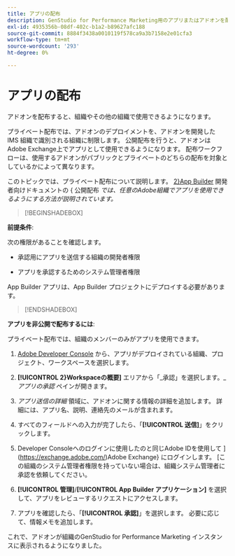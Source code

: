 ```yaml
---
title: アプリの配布
description: GenStudio for Performance Marketing用のアプリまたはアドオンを配布します。
exl-id: 4935356b-08df-402c-b1a2-b89627afc188
source-git-commit: 8884f3438a0010119f578ca9a3b7158e2e01cfa3
workflow-type: tm+mt
source-wordcount: '293'
ht-degree: 0%

---
```


# アプリの配布

アドオンを配布すると、組織やその他の組織で使用できるようになります。

プライベート配布では、アドオンのデプロイメントを、アドオンを開発した IMS 組織で識別される組織に制限します。 公開配布を行うと、アドオンはAdobe Exchange上でアプリとして使用できるようになります。 配布ワークフローは、使用するアドオンがパブリックとプライベートのどちらの配布を対象としているかによって異なります。

このトピックでは、プライベート配布について説明します。 [2}App Builder](https://developer.adobe.com/app-builder/docs/guides/distribution/public/) 開発者向けドキュメントの { 公開配布 _では、任意のAdobe組織でアプリを使用できるようにする方法が説明されています。_

>[!BEGINSHADEBOX]

**前提条件**:

次の権限があることを確認します。

* 承認用にアプリを送信する組織の開発者権限

* アプリを承認するためのシステム管理者権限

App Builder アプリは、App Builder プロジェクトにデプロイする必要があります。

>[!ENDSHADEBOX]

**アプリを非公開で配布するには**:

プライベート配布では、組織のメンバーのみがアプリを使用できます。

1. [Adobe Developer Console](https://developer.adobe.com/console/) から、アプリがデプロイされている組織、プロジェクト、ワークスペースを選択します。

1. **[!UICONTROL 2}Workspaceの概要]** エリアから「_承認」を選択します。__アプリの承認_ ペインが開きます。

1. _アプリ送信の詳細_ 領域に、アドオンに関する情報の詳細を追加します。 詳細には、アプリ名、説明、連絡先のメールが含まれます。

1. すべてのフィールドへの入力が完了したら、「**[!UICONTROL 送信]**」をクリックします。

1. Developer Consoleへのログインに使用したのと同じAdobe IDを使用して ](https://exchange.adobe.com/)Adobe Exchange} にログインします。 [この組織のシステム管理者権限を持っていない場合は、組織システム管理者に承認を依頼してください。

1. **[!UICONTROL 管理]**/**[!UICONTROL App Builder アプリケーション]** を選択して、アプリをレビューするリクエストにアクセスします。

1. アプリを確認したら、「**[!UICONTROL 承認]**」を選択します。 必要に応じて、情報メモを追加します。

これで、アドオンが組織のGenStudio for Performance Marketing インスタンスに表示されるようになりました。
